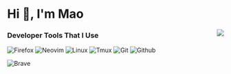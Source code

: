 <h1>Hi 👋, I'm Mao</h1><img align="right"src="https://komarev.com/ghpvc/?username=maoescobillo&color=282828&style=for-the-badge&"/>

### Developer Tools That I Use 
![Firefox](https://img.shields.io/badge/-Firefox-05122A?style=for-the-badge&color=1f1f1f&logo=firefox&logoColor=FF7139) 
![Neovim](https://img.shields.io/badge/-NeoVim-05122A?style=for-the-badge&color=1f1f1f&logo=neovim&logoColor=2357A143) ![Linux](https://img.shields.io/badge/-Linux-05122A?style=for-the-badge&color=1f1f1f&logo=linux&logoColor=dfb914) ![Tmux](https://img.shields.io/badge/-Tmux-05122A?style=for-the-badge&color=1f1f1f&logo=tmux&) ![Git](https://img.shields.io/badge/-Git-05122A?style=for-the-badge&color=1f1f1f&logo=git) ![Github](https://img.shields.io/badge/-GitHub-05122A?style=for-the-badge&color=1f1f1f&logo=github)

![Brave](https://img.shields.io/badge/Brave-282828?style=for-the-badge&logo=Brave&logoColor=white)

